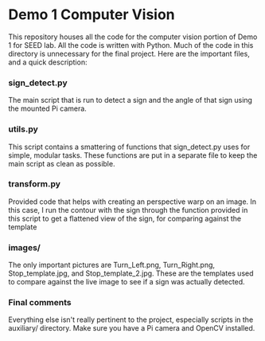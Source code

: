 # Demo 1 Computer Vision

This repository houses all the code for the computer vision portion of Demo 1 for SEED lab.  All the code is written with Python.  Much of the code in this directory is unnecessary for the final project.  Here are the important files, and a quick description:

### sign_detect.py

The main script that is run to detect a sign and the angle of that sign using the mounted Pi camera.

### utils.py

This script contains a smattering of functions that sign_detect.py uses for simple, modular tasks.  These functions are put in a separate file to keep the main script as clean as possible.

### transform.py

Provided code that helps with creating an perspective warp on an image.  In this case, I run the contour with the sign through the function provided in this script to get a flattened view of the sign, for comparing against the template

### images/

The only important pictures are Turn_Left.png, Turn_Right.png, Stop_template.jpg, and Stop_template_2.jpg.  These are the templates used to compare against the live image to see if a sign was actually detected.

### Final comments

Everything else isn't really pertinent to the project, especially scripts in the auxiliary/ directory.  Make sure you have a Pi camera and OpenCV installed.
